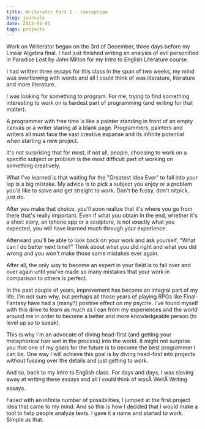 ```yaml
---
title: Writerator Part I - Conception
blog: journals
date: 2013-01-01
tags: projects
---
```

Work on Writerator began on the 3rd of December, three days before my Linear Algebra final. I had just finished writing an analysis of evil personified in Paradise Lost by John Milton for my Intro to English Literature course.

I had written three essays for this class in the span of two weeks, my mind was overflowing with words and all I could think of was literature, literature and more literature.

I was looking for something to program. For me, trying to find something interesting to work on is hardest part of programming (and writing for that matter).

A programmer with free time is like a painter standing in front of an empty canvas or a writer staring at a blank page. Programmers, painters and writers all must face the vast creative expanse and its infinite potential when starting a new project.

It's not surprising that for most, if not all, people, choosing to work on a specific subject or problem is the most difficult part of working on something creatively.

What I've learned is that waiting for the "Greatest Idea Ever" to fall into your lap is a big mistake. My advice is to pick a subject you enjoy or a problem you'd like to solve and get straight to work. Don't be fussy, don't nitpick, just do.

After you make that choice, you'll soon realize that it's where you go from there that's really important. Even if what you obtain in the end, whether it's a short story, an Iphone app or a sculpture, is not exactly what you expected, you will have learned much through your experience.

Afterward you'll be able to look back on your work and ask yourself, "What can I do better next time?" Think about what you did right and what you did wrong and you won't make those same mistakes ever again.

After all, the only way to become an expert in your field is to fail over and over again until you've made so many mistakes that your work in comparison to others is perfect.

In the past couple of years, improvement has become an integral part of my life. I'm not sure why, but perhaps all those years of playing RPGs like Final-Fantasy have had a (many?) positive effect on my psyche. I've found myself with this drive to learn as much as I can from my experiences and the world around me in order to become a better and more knowledgeable person (to level up so to speak).

This is why I'm an advocate of diving head-first (and getting your metaphorical hair wet in the process) into the world. It might not surprise you that one of my goals for the future is to become the best programmer I can be. One way I will achieve this goal is by diving head-first into projects without fussing over the details and just getting to work.

And so, back to my Intro to English class. For days and days, I was slaving away at writing these essays and all I could think of wasÂ WellÂ Writing essays.

Faced with an infinite number of possibilities, I jumped at the first project idea that came to my mind. And so this is how I decided that I would make a tool to help people analyze texts. I gave it a name and started to work. Simple as that.
